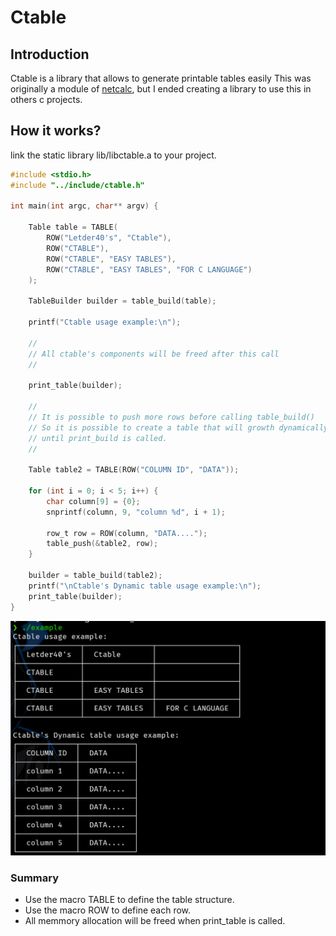 # Ctable

## Introduction
Ctable is a library that allows to generate printable tables easily
This was originally a module of [netcalc](https://github.com/Letder40/netcalc), but I ended creating a library to use this in others c projects.

## How it works?
link the static library lib/libctable.a to your project.

```c
#include <stdio.h>
#include "../include/ctable.h"

int main(int argc, char** argv) {

    Table table = TABLE(
        ROW("Letder40's", "Ctable"),
        ROW("CTABLE"),
        ROW("CTABLE", "EASY TABLES"),
        ROW("CTABLE", "EASY TABLES", "FOR C LANGUAGE")
    );

    TableBuilder builder = table_build(table);

    printf("Ctable usage example:\n");

    //
    // All ctable's components will be freed after this call
    // 
    
    print_table(builder);

    // 
    // It is possible to push more rows before calling table_build() 
    // So it is possible to create a table that will growth dynamically
    // until print_build is called.
    // 

    Table table2 = TABLE(ROW("COLUMN ID", "DATA"));

    for (int i = 0; i < 5; i++) {
        char column[9] = {0};
        snprintf(column, 9, "column %d", i + 1);

        row_t row = ROW(column, "DATA....");
        table_push(&table2, row);
    }

    builder = table_build(table2);
    printf("\nCtable's Dynamic table usage example:\n");
    print_table(builder);
}
```

![ctable_demo](example/demo.png)

### Summary

+ Use the macro TABLE to define the table structure.
+ Use the macro ROW to define each row.
+ All memmory allocation will be freed when print_table is called.
